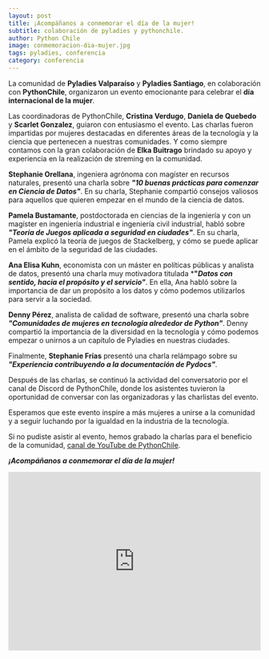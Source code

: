 ```yaml
---
layout: post
title: ¡Acompáñanos a conmemorar el día de la mujer!
subtitle: colaboración de pyladies y pythonchile.
author: Python Chile
image: conmemoracion-dia-mujer.jpg
tags: pyladies, conferencia
category: conferencia
---
```


La comunidad de **Pyladies Valparaíso** y **Pyladies Santiago**, en colaboración con **PythonChile**, organizaron un evento emocionante para celebrar el **día internacional de la mujer**.

Las coordinadoras de PythonChile, **Cristina Verdugo**, **Daniela de Quebedo** y **Scarlet Gonzalez**, guiaron con entusiasmo el evento. Las charlas fueron impartidas por mujeres destacadas en diferentes áreas de la tecnología y la ciencia que pertenecen a nuestras comunidades. Y como siempre contamos con la gran colaboración de **Elka Buitrago** brindado su apoyo y experiencia en la realización de streming en la comunidad.

**Stephanie Orellana**, ingeniera agrónoma con magíster en recursos naturales, presentó una charla sobre ***"10 buenas prácticas para comenzar en Ciencia de Datos"***. En su charla, Stephanie compartió consejos valiosos para aquellos que quieren empezar en el mundo de la ciencia de datos.

**Pamela Bustamante**, postdoctorada en ciencias de la ingeniería y con un magíster en ingeniería industrial e ingeniería civil industrial, habló sobre ***"Teoría de Juegos aplicada a seguridad en ciudades"***. En su charla, Pamela explicó la teoría de juegos de Stackelberg, y cómo se puede aplicar en el ámbito de la seguridad de las ciudades.

**Ana Elisa Kuhn**, economista con un máster en políticas públicas y analista de datos, presentó una charla muy motivadora titulada ***"*Datos con sentido, hacia el propósito y el servicio"***. En ella, Ana habló sobre la importancia de dar un propósito a los datos y cómo podemos utilizarlos para servir a la sociedad.

**Denny Pérez**, analista de calidad de software, presentó una charla sobre ***"Comunidades de mujeres en tecnología alrededor de Python"***. Denny compartió la importancia de la diversidad en la tecnología y cómo podemos empezar o unirnos a un capítulo de Pyladies en nuestras ciudades.

Finalmente, **Stephanie Frías** presentó una charla relámpago sobre su ***"Experiencia contribuyendo a la documentación de Pydocs"***.

Después de las charlas, se continuó la actividad del conversatorio por el canal de Discord de PythonChile, donde los asistentes tuvieron la oportunidad de conversar con las organizadoras y las charlistas del evento.

Esperamos que este evento inspire a más mujeres a unirse a la comunidad y a seguir luchando por la igualdad en la industria de la tecnología.

Si no pudiste asistir al evento, hemos grabado la charlas para el beneficio de la comunidad, [canal de YouTube de PythonChile](https://www.youtube.com/@PythonChile).


***¡Acompáñanos a conmemorar el día de la mujer!***
<iframe width="100%" height="356" src="https://www.youtube.com/embed/ZLWpIz7KW3M" title="YouTube video player" frameborder="0" allow="accelerometer; autoplay; clipboard-write; encrypted-media; gyroscope; picture-in-picture; web-share" allowfullscreen></iframe>